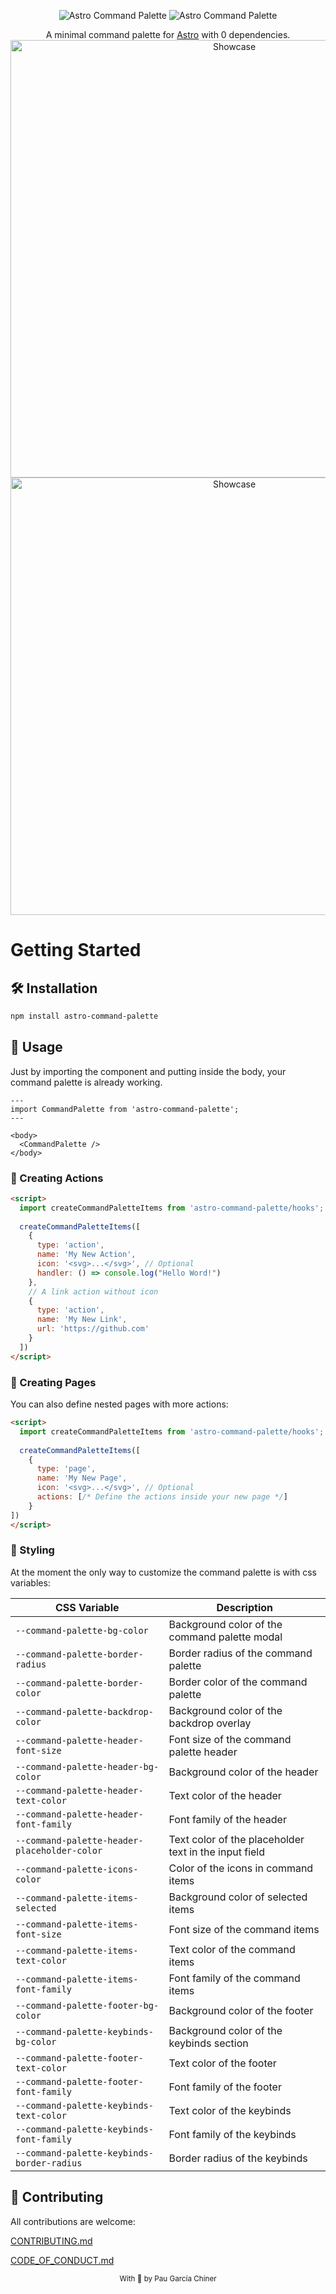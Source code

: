 <p align="center">
  <img alt="Astro Command Palette" src="./.github/assets/logo-light.svg#gh-light-mode-only">
  <img alt="Astro Command Palette" src="./.github/assets/logo-dark.svg#gh-dark-mode-only">
</p>
<p align="center">
  A minimal command palette for <a href="https://astro.build">Astro</a> with 0 dependencies.
  <img width="700" alt="Showcase" src="./.github/assets/showcase-light.png#gh-light-mode-only">
  <img width="700" alt="Showcase" src="./.github/assets/showcase-dark.png#gh-dark-mode-only">
</p>

# Getting Started

## 🛠️ Installation
```bash
npm install astro-command-palette
```

## 🚀 Usage
Just by importing the component and putting inside the body, your command palette is already working.

```astro
---
import CommandPalette from 'astro-command-palette';
---

<body>
  <CommandPalette />
</body>
```

### 💨 Creating Actions
```html
<script>
  import createCommandPaletteItems from 'astro-command-palette/hooks';
  
  createCommandPaletteItems([
    {
      type: 'action',
      name: 'My New Action',
      icon: '<svg>...</svg>', // Optional
      handler: () => console.log("Hello Word!")
    },
    // A link action without icon
    {
      type: 'action',
      name: 'My New Link',
      url: 'https://github.com'
    }
  ])
</script>
```

### 📄 Creating Pages
You can also define nested pages with more actions:

```html
<script>
  import createCommandPaletteItems from 'astro-command-palette/hooks';
  
  createCommandPaletteItems([
    {
      type: 'page',
      name: 'My New Page',
      icon: '<svg>...</svg>', // Optional
      actions: [/* Define the actions inside your new page */]
    }
])
</script>
```


### 🎨 Styling
At the moment the only way to customize the command palette is with css variables:

| CSS Variable                               | Description                                             |
| -----------------------------------------  | ------------------------------------------------------- |
| `--command-palette-bg-color`               | Background color of the command palette modal           |
| `--command-palette-border-radius`          | Border radius of the command palette                    |
| `--command-palette-border-color`           | Border color of the command palette                     |
| `--command-palette-backdrop-color`         | Background color of the backdrop overlay                |
| `--command-palette-header-font-size`       | Font size of the command palette header                 |
| `--command-palette-header-bg-color`        | Background color of the header                          |
| `--command-palette-header-text-color`      | Text color of the header                                |
| `--command-palette-header-font-family`     | Font family of the header                               |
| `--command-palette-header-placeholder-color` | Text color of the placeholder text in the input field |
| `--command-palette-icons-color`            | Color of the icons in command items                     |
| `--command-palette-items-selected`         | Background color of selected items                      |
| `--command-palette-items-font-size`        | Font size of the command items                          |
| `--command-palette-items-text-color`       | Text color of the command items                         |
| `--command-palette-items-font-family`      | Font family of the command items                        |
| `--command-palette-footer-bg-color`        | Background color of the footer                          |
| `--command-palette-keybinds-bg-color`      | Background color of the keybinds section                |
| `--command-palette-footer-text-color`      | Text color of the footer                                |
| `--command-palette-footer-font-family`     | Font family of the footer                               |
| `--command-palette-keybinds-text-color`    | Text color of the keybinds                              |
| `--command-palette-keybinds-font-family`   | Font family of the keybinds                             |
| `--command-palette-keybinds-border-radius` | Border radius of the keybinds                           |

## 🤝 Contributing

All contributions are welcome:

[CONTRIBUTING.md](CONTRIBUTING.md)

[CODE_OF_CONDUCT.md](CODE_OF_CONDUCT.md)


<div align="center">
    <sup>With 🧡 by Pau García Chiner</sup>
</div>
